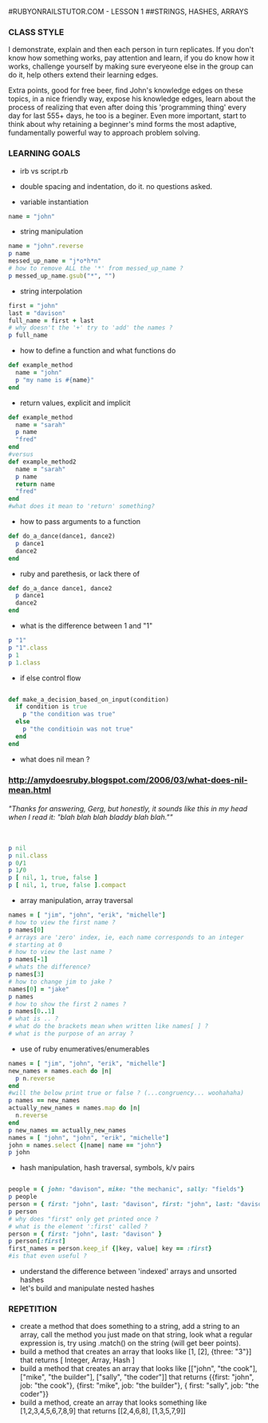 #RUBYONRAILSTUTOR.COM - LESSON 1
##STRINGS, HASHES, ARRAYS

### CLASS STYLE

I demonstrate, explain and then each person in turn replicates.  If you don't know how something works, pay attention and learn, if you do know how it works, challenge yourself by making sure everyeone else in the group can do it, help others extend their learning edges.   

Extra points, good for free beer, find John's knowledge edges on these topics, in a nice friendly way, expose his knowledge edges, learn about the process of realizing that even after doing this 'programming thing' every day for last 555+ days, he too is a beginer.  Even more important, start to think about why retaining a beginner's mind forms the most adaptive, fundamentally powerful way to approach problem solving.   



### LEARNING GOALS

  - irb vs script.rb
  - double spacing and indentation, do it. no questions asked.

  - variable instantiation

  ```ruby
  name = "john"
  ```

  - string manipulation  

  ```ruby
  name = "john".reverse
  p name
  messed_up_name = "j*o*h*n"
  # how to remove ALL the '*' from messed_up_name ?
  p messed_up_name.gsub("*", "")
  ```

  - string interpolation

  ```ruby
  first = "john"
  last = "davison"
  full_name = first + last
  # why doesn't the '+' try to 'add' the names ? 
  p full_name
  ```

  - how to define a function and what functions do

  ```ruby
  def example_method
    name = "john"
    p "my name is #{name}"
  end
  ```

  - return values, explicit and implicit

  ```ruby
  def example_method
    name = "sarah"
    p name
    "fred"
  end
  #versus
  def example_method2
    name = "sarah"
    p name
    return name
    "fred"
  end
  #what does it mean to 'return' something?
  ```

  - how to pass arguments to a function

  ```ruby
  def do_a_dance(dance1, dance2)
    p dance1
    dance2
  end
  ```

  - ruby and parethesis, or lack there of

  ```ruby
  def do_a_dance dance1, dance2 
    p dance1
    dance2
  end
  ```

  - what is the difference between 1 and "1"

  ```ruby
  p "1"
  p "1".class
  p 1
  p 1.class
  ```

  - if else control flow

  ```ruby

  def make_a_decision_based_on_input(condition)
    if condition is true
      p "the condition was true"
    else
      p "the conditioin was not true"
    end
  end

  ```

  - what does nil mean ?
  ### http://amydoesruby.blogspot.com/2006/03/what-does-nil-mean.html
  ###### "Thanks for answering, Gerg, but honestly, it sounds like this in my head when I read it: "blah blah blah bladdy blah blah.""

  ```ruby

  p nil
  p nil.class
  p 0/1
  p 1/0
  p [ nil, 1, true, false ]
  p [ nil, 1, true, false ].compact

  ```


  - array manipulation, array traversal

  ```ruby
  names = [ "jim", "john", "erik", "michelle"]
  # how to view the first name ?
  p names[0]
  # arrays are 'zero' index, ie, each name corresponds to an integer
  # starting at 0
  # how to view the last name ?
  p names[-1]
  # whats the difference? 
  p names[3]
  # how to change jim to jake ? 
  names[0] = "jake"
  p names
  # how to show the first 2 names ? 
  p names[0..1]
  # what is .. ? 
  # what do the brackets mean when written like names[ ] ?
  # what is the purpose of an array ?
  ```

  - use of ruby enumeratives/enumerables

  ```ruby
  names = [ "jim", "john", "erik", "michelle"]
  new_names = names.each do |n|
    p n.reverse
  end
  #will the below print true or false ? (...congruency... woohahaha)
  p names == new_names
  actually_new_names = names.map do |n|
    n.reverse
  end
  p new_names == actually_new_names
  names = [ "john", "john", "erik", "michelle"]
  john = names.select {|name| name == "john"}
  p john
  ```
  
  - hash manipulation, hash traversal, symbols, k/v pairs

  ```ruby

  people = { john: "davison", mike: "the mechanic", sally: "fields"}
  p people
  person = { first: "john", last: "davison", first: "john", last: "davison" }
  p person
  # why does "first" only get printed once ? 
  # what is the element ':first' called ? 
  person = { first: "john", last: "davison" }
  p person[:first]
  first_names = person.keep_if {|key, value| key == :first}
  #is that even useful ? 

  ```

  - understand the difference between 'indexed' arrays and unsorted hashes
  - let's build and manipulate nested hashes
  
  ### REPETITION
  *  create a method that does something to a string, add a string to an array, call the method you just made on that string, look what a regular expression is, try using .match() on the string (will get beer points).
  * build a method that creates an array that looks like [1, [2], {three: "3"}] that returns [ Integer, Array, Hash ]
  * build a method that creates an array that looks like [["john", "the cook"], ["mike", "the builder"], ["sally", "the coder"]] that returns {{first: "john", job: "the cook"}, {first: "mike", job: "the builder"}, { first: "sally", job: "the coder"}}
  * build a method, create an array that looks something like [1,2,3,4,5,6,7,8,9] that returns [[2,4,6,8], [1,3,5,7,9]]
